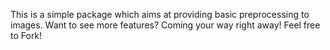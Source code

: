 This is a simple package which aims at providing basic preprocessing to images.
Want to see more features? 
Coming your way right away!
Feel free to Fork!
